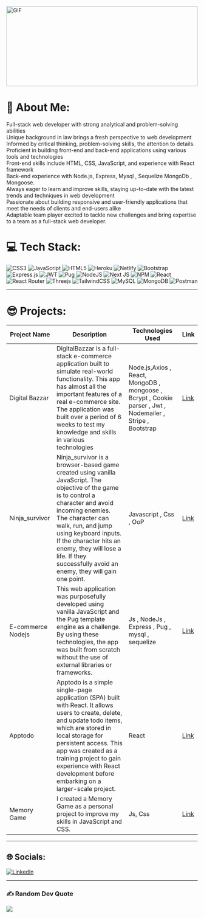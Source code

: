 




<img align="center" alt="GIF" src="https://github.com/abhisheknaiidu/abhisheknaiidu/blob/master/code.gif?raw=true" width="100%" height="210" /> 



# 💫 About Me:
Full-stack web developer with strong analytical and problem-solving abilities<br>Unique background in law brings a fresh perspective to web development <br> Informed by critical thinking, problem-solving skills, the attention to details.<br>Proficient in building front-end and back-end applications using various tools and technologies<br>Front-end skills include HTML, CSS, JavaScript, and experience with React framework<br>Back-end experience with Node.js, Express, Mysql , Sequelize MongoDb , Mongoose.<br>Always eager to learn and improve skills, staying up-to-date with the latest trends and techniques in web development<br>Passionate about building responsive and user-friendly applications that meet the needs of clients and end-users alike<br>Adaptable team player excited to tackle new challenges and bring expertise to a team as a full-stack web developer.

# 💻 Tech Stack:
![CSS3](https://img.shields.io/badge/css3-%231572B6.svg?style=for-the-badge&logo=css3&logoColor=white) ![JavaScript](https://img.shields.io/badge/javascript-%23323330.svg?style=for-the-badge&logo=javascript&logoColor=%23F7DF1E) ![HTML5](https://img.shields.io/badge/html5-%23E34F26.svg?style=for-the-badge&logo=html5&logoColor=white) ![Heroku](https://img.shields.io/badge/heroku-%23430098.svg?style=for-the-badge&logo=heroku&logoColor=white) ![Netlify](https://img.shields.io/badge/netlify-%23000000.svg?style=for-the-badge&logo=netlify&logoColor=#00C7B7) ![Bootstrap](https://img.shields.io/badge/bootstrap-%23563D7C.svg?style=for-the-badge&logo=bootstrap&logoColor=white) ![Express.js](https://img.shields.io/badge/express.js-%23404d59.svg?style=for-the-badge&logo=express&logoColor=%2361DAFB) ![JWT](https://img.shields.io/badge/JWT-black?style=for-the-badge&logo=JSON%20web%20tokens) ![Pug](https://img.shields.io/badge/Pug-FFF?style=for-the-badge&logo=pug&logoColor=A86454) ![NodeJS](https://img.shields.io/badge/node.js-6DA55F?style=for-the-badge&logo=node.js&logoColor=white) ![Next JS](https://img.shields.io/badge/Next-black?style=for-the-badge&logo=next.js&logoColor=white) ![NPM](https://img.shields.io/badge/NPM-%23000000.svg?style=for-the-badge&logo=npm&logoColor=white) ![React](https://img.shields.io/badge/react-%2320232a.svg?style=for-the-badge&logo=react&logoColor=%2361DAFB) ![React Router](https://img.shields.io/badge/React_Router-CA4245?style=for-the-badge&logo=react-router&logoColor=white) ![Threejs](https://img.shields.io/badge/threejs-black?style=for-the-badge&logo=three.js&logoColor=white) ![TailwindCSS](https://img.shields.io/badge/tailwindcss-%2338B2AC.svg?style=for-the-badge&logo=tailwind-css&logoColor=white) ![MySQL](https://img.shields.io/badge/mysql-%2300f.svg?style=for-the-badge&logo=mysql&logoColor=white) ![MongoDB](https://img.shields.io/badge/MongoDB-%234ea94b.svg?style=for-the-badge&logo=mongodb&logoColor=white) ![Postman](https://img.shields.io/badge/Postman-FF6C37?style=for-the-badge&logo=postman&logoColor=white)

<hr>

 #  😎  Projects:

| Project Name | Description | Technologies Used | Link |
| --- | --- | --- | --- |
| Digital Bazzar | DigitalBazzar is a full-stack e-commerce application built to simulate real-world functionality. This app has almost all the important features of a real e-commerce site. The application was built over a period of 6 weeks to test my knowledge and skills in various technologies| Node.js,Axios , React, MongoDB , mongoose , Bcrypt , Cookie parser , Jwt , Nodemailer , Stripe , Bootstrap | [Link](https://digital-bazzar.netlify.app/) |
| Ninja_survivor | Ninja_survivor is a browser-based game created using vanilla JavaScript. The objective of the game is to control a character and avoid incoming enemies. The character can walk, run, and jump using keyboard inputs. If the character hits an enemy, they will lose a life. If they successfully avoid an enemy, they will gain one point. | Javascript , Css , OoP | [Link](https://tarek666666.github.io/Ninja_survivor/) |
| E-commerce Nodejs | This web application was purposefully developed using vanilla JavaScript and the Pug template engine as a challenge. By using these technologies, the app was built from scratch without the use of external libraries or frameworks. | Js , NodeJs , Express , Pug , mysql , sequelize | [Link](https://nodejs-ecommerce.herokuapp.com/) |
| Apptodo | Apptodo is a simple single-page application (SPA) built with React. It allows users to create, delete, and update todo items, which are stored in local storage for persistent access. This app was created as a training project to gain experience with React development before embarking on a larger-scale project. | React | [Link](https://tarek666666.github.io/todo-app-react/) |
| Memory Game |I created a Memory Game as a personal project to improve my skills in JavaScript and CSS. | Js, Css | [Link](https://tarek666666.github.io/Memory-Game/) |

<hr>


## 🌐 Socials:
[![LinkedIn](https://img.shields.io/badge/LinkedIn-%230077B5.svg?logo=linkedin&logoColor=white)](https://linkedin.com/in/https://www.linkedin.com/in/tarek-aljabr-61544599/) 

<hr>



### ✍️ Random Dev Quote
![](https://quotes-github-readme.vercel.app/api?type=horizontal&theme=radical)

<!-- Proudly created with GPRM ( https://gprm.itsvg.in ) -->
